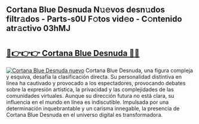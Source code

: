 ## Cortana Blue Desnuda N𝚞𝚎vos desn𝚞dos filtr𝚊dos - Parts-s0U F𝚘tos vid𝚎o - C𝚘ntenido atr𝚊ctivo 03hMJ

# <h2><a href="http://mbcctc.tromn.icu/?c=Cortana+Blue+Desnuda">🔗👉👉👉 Cortana Blue Desnuda 🔗🔗</a></h2>

[![Cortana Blue Desnuda nuevo](https://i.imgur.com/pEAQMta.gif)](http://mbcctc.tromn.icu/?c=Cortana+Blue+Desnuda)
Cortana Blue Desnuda, una figura compleja y esquiva, desafía la clasificación directa. Su personalidad distintiva en línea ha cautivado y provocado a los espectadores, provocando debates sobre la expresión artística, la privacidad y las complejidades de las comunidades virtuales. Aunque su dirección futura no está clara, su influencia en el mundo en línea es indiscutible. Impulsada por una determinación inquebrantable y un carisma innegable, la presencia de Cortana Blue Desnuda en el universo digital es transformadora.

